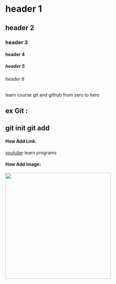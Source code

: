 # header 1
## header 2
### header 3
#### header 4
##### header 5
###### header 6

learn course git and github from zero to hero

ex Git :
---
git init
git add 
---
#### How Add Link:
[youtube](https://www.youtube.com/watch?v=ACOiGZoqC8w&list=PLDoPjvoNmBAw4eOj58MZPakHjaO3frVMF)-learn programs


#### How Add Image:
<img src="https://avatars.githubusercontent.com/u/138794145?v=4" align="center" height="332" width="332">
